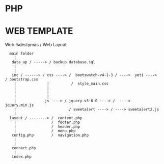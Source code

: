 # PHP
# WEB TEMPLATE

Web Išdėstymas / Web Layout

	  main folder
	    |
	   data_up / -----> / backup database.sql
	    |
	    |
	   inc / ------> / css ----> /  bootswatch-v4-1-3 / ---->  yeti ----> / bootstrap.css
	    |              |          /  style_main.css
	    |              |
	    |              |  
	    |              |
	    |             js ----> / jquery-v3-6-0 ----> /  ----> jquery.min.js
	    |                        / sweetalert ----> / ----> sweetalert2.js
	    |
	  layout / --------> /  content.php                     
		|                /  footer.php            
		|                /  header.php
		|                /  menu.php
	   config.php        /  navigation.php
		|
		|
	   connect.php
		|
	   index.php                
   
